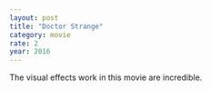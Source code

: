 ```yaml
---
layout: post
title: "Doctor Strange"
category: movie
rate: 2
year: 2016
---
```


The visual effects work in this movie are incredible.